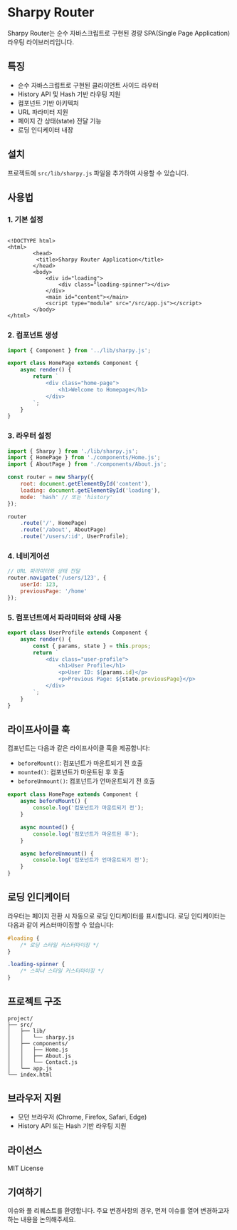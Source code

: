# Sharpy Router

Sharpy Router는 순수 자바스크립트로 구현된 경량 SPA(Single Page Application) 라우팅 라이브러리입니다.

## 특징

- 순수 자바스크립트로 구현된 클라이언트 사이드 라우터
- History API 및 Hash 기반 라우팅 지원
- 컴포넌트 기반 아키텍처
- URL 파라미터 지원
- 페이지 간 상태(state) 전달 기능
- 로딩 인디케이터 내장

## 설치

프로젝트에 `src/lib/sharpy.js` 파일을 추가하여 사용할 수 있습니다.

## 사용법

### 1. 기본 설정
```

<!DOCTYPE html>
<html>
        <head>
         <title>Sharpy Router Application</title>
        </head>
        <body>
            <div id="loading">
                <div class="loading-spinner"></div>
            </div>
            <main id="content"></main>
            <script type="module" src="/src/app.js"></script>
        </body>
</html>
```

### 2. 컴포넌트 생성

```javascript
import { Component } from '../lib/sharpy.js';

export class HomePage extends Component {
    async render() {
        return `
            <div class="home-page">
                <h1>Welcome to Homepage</h1>
            </div>
        `;
    }
}
```

### 3. 라우터 설정

```javascript
import { Sharpy } from './lib/sharpy.js';
import { HomePage } from './components/Home.js';
import { AboutPage } from './components/About.js';

const router = new Sharpy({
    root: document.getElementById('content'),
    loading: document.getElementById('loading'),
    mode: 'hash' // 또는 'history'
});

router
    .route('/', HomePage)
    .route('/about', AboutPage)
    .route('/users/:id', UserProfile);
```

### 4. 네비게이션

```javascript
// URL 파라미터와 상태 전달
router.navigate('/users/123', {
    userId: 123,
    previousPage: '/home'
});
```

### 5. 컴포넌트에서 파라미터와 상태 사용

```javascript
export class UserProfile extends Component {
    async render() {
        const { params, state } = this.props;
        return `
            <div class="user-profile">
                <h1>User Profile</h1>
                <p>User ID: ${params.id}</p>
                <p>Previous Page: ${state.previousPage}</p>
            </div>
        `;
    }
}
```

## 라이프사이클 훅

컴포넌트는 다음과 같은 라이프사이클 훅을 제공합니다:

- `beforeMount()`: 컴포넌트가 마운트되기 전 호출
- `mounted()`: 컴포넌트가 마운트된 후 호출
- `beforeUnmount()`: 컴포넌트가 언마운트되기 전 호출

```javascript
export class HomePage extends Component {
    async beforeMount() {
        console.log('컴포넌트가 마운트되기 전');
    }

    async mounted() {
        console.log('컴포넌트가 마운트된 후');
    }

    async beforeUnmount() {
        console.log('컴포넌트가 언마운트되기 전');
    }
}
```

## 로딩 인디케이터

라우터는 페이지 전환 시 자동으로 로딩 인디케이터를 표시합니다. 로딩 인디케이터는 다음과 같이 커스터마이징할 수 있습니다:

```css
#loading {
    /* 로딩 스타일 커스터마이징 */
}

.loading-spinner {
    /* 스피너 스타일 커스터마이징 */
}
```

## 프로젝트 구조

```
project/
├── src/
│   ├── lib/
│   │   └── sharpy.js
│   ├── components/
│   │   ├── Home.js
│   │   ├── About.js
│   │   └── Contact.js
│   └── app.js
└── index.html
```

## 브라우저 지원

- 모던 브라우저 (Chrome, Firefox, Safari, Edge)
- History API 또는 Hash 기반 라우팅 지원

## 라이선스

MIT License

## 기여하기

이슈와 풀 리퀘스트를 환영합니다. 주요 변경사항의 경우, 먼저 이슈를 열어 변경하고자 하는 내용을 논의해주세요.
